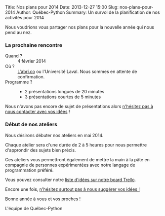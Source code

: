 Title: Nos plans pour 2014
Date: 2013-12-27 15:00
Slug: nos-plans-pour-2014
Author: Québec-Python
Summary: Un survol de la planification de nos activités pour 2014

Nous voudrions vous partager nos plans pour la nouvelle année qui nous pend au nez.

### La prochaine rencontre

<dl>
    <dt>
        Quand ?
    </dt>
    <dd>
        4 février 2014
    </dd>
    <dt>
        Où ?
    </dt>
    <dd>
        <a href="https://abri.co/">L'abri.co</a> ou l'Université Laval. Nous sommes en attente de confirmation.
    </dd>
    <dt>Programme ?</dt>
    <dd>
        <ul class="disc">
            <li>2 présentations longues de 20 minutes</li>
            <li>3 présentations courtes de 5 minutes</li>
        </ul>
    </dd>
</dl>

Nous n'avons pas encore de sujet de présentations alors <a href="mailto:info@quebecpython.org">n'hésitez pas à nous contacter avec vos idées</a> !

### Début de nos ateliers

Nous désirons débuter nos ateliers en mai 2014.

Chaque atelier sera d'une durée de 2 à 5 heures pour nous permettre d'approndir des sujets bien précis.

Ces ateliers vous permettront également de mettre la main à la pâte en compagnie de personnes expérimentées avec notre langage de programmation préféré.

Vous pouvez consulter notre <a href="https://trello.com/c/Lc0TTDng">liste d'idées sur notre board Trello</a>.

Encore une fois, <a href="mailto:info@quebecpython.org">n'hésitez surtout pas à nous suggérer vos idées !</a>

Bonne année à vous et vos proches !

L'équipe de Québec-Python